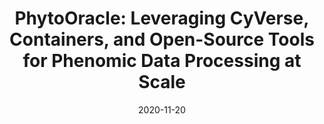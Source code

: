 ---
title: "PhytoOracle: Leveraging CyVerse, Containers, and Open-Source Tools for Phenomic Data Processing at Scale"
collection: talks
type: "Scientific Talk"
permalink: /talks/2020-CyVerse_Webinar
venue: "CyVerse Webinar Series"
date: 2020-11-20
location: "Zoom"
---